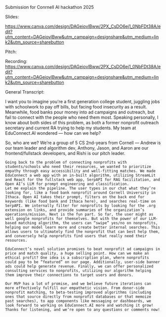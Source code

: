 Submission for Conrnell AI hackathon 2025

Slides:

https://www.canva.com/design/DAGeiovlBww/2PX_CsDO6ej1_0NbFDt38A/edit?utm_content=DAGeiovlBww&utm_campaign=designshare&utm_medium=link2&utm_source=sharebutton

Pitch:

Recording: https://www.canva.com/design/DAGeiovlBww/2PX_CsDO6ej1_0NbFDt38A/edit?utm_content=DAGeiovlBww&utm_campaign=designshare&utm_medium=link2&utm_source=sharebutton

General Transcript: 

I want you to imagine you're a first generation college student, juggling jobs with schoolwork to pay off bills, but facing food insecurity as a result. Meanwhile, food banks pour money into ad campaigns and outreach, but fail to connect with the people who need them most. Speaking personally, I know about both sides of this problem, as both a former nonprofit outreach secretary and current RA trying to help my students. My team at EduConnect.AI wondered — how can we help?

So, who are we? We’re a group of 5 CS 2nd-years from Cornell — Andrew is our team leader and algorithm dev, Anthony, Jason, and Aaron are our frontend/fullstack developers, and Rishi is our pitch leader. 

	Going back to the problem of connecting nonprofits with students/schools who need their resources, we wanted to prioritize empathy through easy accessibility and well-fitting matches. We made EduConnect a web app with an in-built algorithm, utilizing StreamLit and React for the fullstack web app, SerpAPI for RAG facilitation, and Open AI’s LLM for prompt engineering and classification.
	Let me explain the pipeline. The user types in our chat what they’re looking for, like a food bank nonprofit around Cornell University in Ithaca. Open AI takes their prompt, filters on the back end for keywords (like food bank and Ithaca here), and searches real-time on SerpAPI. We internally filter for nonprofits by looking for the .org extension on links, and provide summaries of the organization’s operations/mission. Next is the fun part. So far, the user might as well google nonprofits for themselves. But with the power of our LLM-based matching algorithm, the users can “swipe” yes/no on nonprofits, helping our model learn more and create better internal searches. This allows users to ultimately find the nonprofit that can best help them, and conversely help nonprofits find users that really need their resources.

	EduConnect’s novel solution promises to beat nonprofit ad campaigns in price and match quality, a huge selling point. How can we make an ethical profit? One idea is a subscription plan, where nonprofits could pay to be “featured” on our page. Additionally, user-side banner ads could help generate revenue. Finally, we can offer personalized consulting services to nonprofits, utilizing our algorithm helping them improve their connections to target users and donors.
	
	Our MVP has a lot of promise, and we believe future iterations can more effectively fulfill our empathetic vision. From donor-side nonprofit matching, to beta-testing improved algorithms (including ones that source directly from nonprofit databases or that memoize past searches), to app components like messaging or dashboards, we look forward to working on EduConnect.AI more and watching it grow! Thanks for listening, and we’re open to any questions or comments now!
